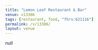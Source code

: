 ```yaml
---
title: "Lemon Leaf Restaurant & Bar"
venue: v13386
tags: [restaurant, food, "fhrs:621116"]
permalink: /v/13386/
layout: venue
---
```

null